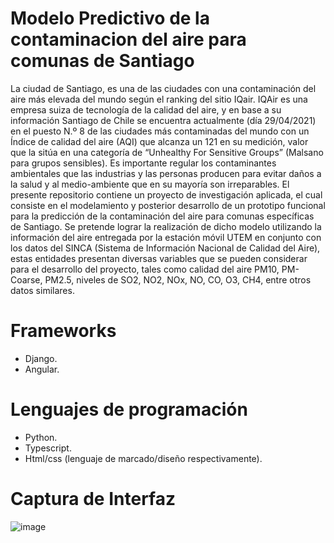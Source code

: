 # Modelo Predictivo de la contaminacion del aire para comunas de Santiago

La ciudad de Santiago, es una de las ciudades con una contaminación del aire más elevada del mundo según el ranking del sitio IQair. IQAir es una empresa suiza de tecnología de la calidad del aire, y en base a su información Santiago de Chile se encuentra actualmente (día 29/04/2021) en el puesto N.º 8 de las ciudades más contaminadas del mundo con un Índice de calidad del aire (AQI) que alcanza un 121 en su medición, valor que la sitúa en una categoría de “Unhealthy For Sensitive Groups” (Malsano para grupos sensibles). Es importante regular los contaminantes ambientales que las industrias y las personas producen para evitar daños a la salud y al medio-ambiente que en su mayoría son irreparables. El presente repositorio contiene un proyecto de investigación aplicada, el cual consiste en el modelamiento y posterior desarrollo de un prototipo funcional para la predicción de la contaminación del aire para comunas específicas de Santiago. Se pretende lograr la realización de dicho modelo utilizando la información del aire entregada por la estación móvil UTEM en conjunto con los datos del SINCA (Sistema de Información Nacional de Calidad del Aire), estas entidades presentan diversas variables que se pueden considerar para el desarrollo del proyecto, tales como calidad del aire PM10, PM-Coarse, PM2.5, niveles de SO2, NO2, NOx, NO, CO, O3, CH4, entre otros datos similares.

# Frameworks

- Django.
- Angular.

# Lenguajes de programación

- Python.
- Typescript.
- Html/css (lenguaje de marcado/diseño respectivamente).

# Captura de Interfaz

![image](https://user-images.githubusercontent.com/63922626/152660346-f4dcbd95-57c6-41eb-8428-4b32fe8e116a.png)